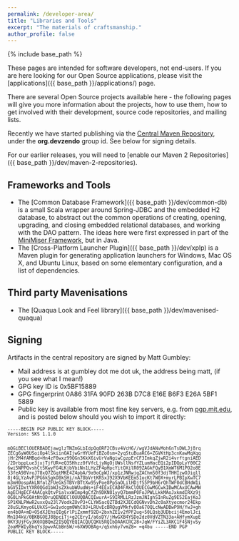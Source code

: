 ```yaml
---
permalink: /developer-area/
title: "Libraries and Tools"
excerpt: "The materials of craftsmanship."
author_profile: false
---
```


{% include base_path %}

These pages are intended for software developers, not end-users. If you are here looking for our Open Source applications, please visit the [applications]({{ base_path }}/applications/) page.

There are several Open Source projects available here - the following pages will give you more information about the projects,
how to use them, how to get involved with their development, source code repositories, and mailing lists.

Recently we have started publishing via the <a href="http://search.maven.org/#search|ga|1|org.devzendo">Central Maven Repository</a>, under the **org.devzendo** group id.
See below for signing details.

For our earlier releases, you will need to [enable our Maven 2 Repositories]({{ base_path }}/dev/maven-2-repositories).

## Frameworks and Tools

* The [Common Database Framework]({{ base_path }}/dev/common-db) is a small Scala wrapper around Spring-JDBC and the embedded H2 database, to abstract out the common operations of creating, opening, upgrading, and closing embedded relational databases, and working with the DAO pattern. The ideas here were first expressed in part of the <a href="/content/minimiser-framework">MiniMiser Framework</a>, but in Java.
* The [Cross-Platform Launcher Plugin]({{ base_path }}/dev/xplp) is a Maven plugin for generating application launchers for Windows, Mac OS X, and Ubuntu Linux, based on some elementary configuration, and a list of dependencies.

 
## Third party Mavenisations

* The [Quaqua Look and Feel library]({{ base_path }}/dev/mavenised-quaqua)


## Signing

Artifacts in the central repository are signed by Matt Gumbley: 

*  Mail address is at gumbley dot me dot uk, the address being matt, (if you see what I mean!)
*  GPG key ID is 0x5BF15889
*  GPG fingerprint 0A86 31FA 90FD 263B D7C8  E16E B6F3 E26A 5BF1 5889
*  Public key is available from most fine key servers, e.g. from <a href="http://pgp.mit.edu:11371/pks/lookup?op=get&amp;search=0xB6F3E26A5BF15889">pgp.mit.edu</a>, and is posted below should you wish to import it directly:

<font size="-1">
<pre>
-----BEGIN PGP PUBLIC KEY BLOCK-----
Version: SKS 1.1.0

mQGiBEClOUERBADEjawglzTNZmGLbIdpQqORF2CBsv4VcH6//wgVJdANvMoh6nTsDWLJj8rq
ZECg6yW0USoiOp4lSkiinOAIjwGrHYUeFiBZo0sm+2yqStuBuaRC6+ZGVKtHp3cnKawMqXqq
jHr2M4fAMBqd+Hn4zF0wxz99QGn3KkX6ivUrVaNgiwCgzpErCF3ImkqZjwR2i4vrftgniAED
/2DrbppLue3jxjTjfUR+eQ35Hhzz0fVfcLjyNgOjUWsllNsfYZLumHacEQi2pIDQpLyY00C2
6wi5NPPQvshCtSKwyFG4LKjbVbiNn1LHzZF4pHpcYitOXilR09ZAGkFQyB1XmWT6M1PO2o8E
53feA98VroJ78xQ7ZGqtMKE4Z4pbA/9a9oCpWJ/xp1zJNRwjqZAChm50f3djTHHIzwOJiqll
8j4GLYzAvPJPG6kSgkO8kSHi/nA78bVrtKRSx392X9VbKEEm51ocKt7W0X+myrLPBIpXwTC7
m3mH0ospAkLNfalZFUeGk5TBVrBTtXw95yPoe8PpSaOLilHDjfS5P9bH6rQhTWF0dCBHdW1i
bGV5IDxtYXR0QGd1bWJsZXkubWUudWs+iF4EExECAB4FAkClOUECGwMGCwkIBwMCAxUCAwMW
AgECHgECF4AACgkQtvPialvxWImp4gCfZh9DKN81yyQ7bmmP0FoJPWLLkkMAoJxkmdIRXz9j
OG0LhPkG0AtNtQDruQENBEClOUUQBACQIwurA+S9IRMLLRzJzmJNIghSInRuZg9E52EajKoJ
SP1KNLPWwR2uxxQu23l7VodkZOvP3+CLYW5acQZTBd2XJECdQGNvvDh2c0aXtyecmor24Ekp
28uSLKmyo6LUkXS+Gw1vdcgm0WhC0J+LRUvEcBRQugVMkfv8Oa67OQLcNwADBwP9H/YwJ+gh
en4b0A+mD+O5dXJEhsQIg6rlPiZxmmf92D+2bxhZE1v2fPF2uq+50LQsb3UDbcij4EmolJci
Mn1O4kV/0BKBGOEJ88pciTj+g2CEryI/a6sDY/jHwGXB4YSDo2dz0VdVZTN33a+AHfymXupE
0KY3UjFGy3K0XQBQmZ2ISQQYEQIACQUCQKU5RQIbDAAKCRC28+JqW/FYiZL3AKC1F4SNjvSy
2oaMFWIy8kqYs3pwvACbBn5W/+6XW9OBAg+/q5xh6y7vmZ8=
=q4bu
-----END PGP PUBLIC KEY BLOCK-----
</pre>
</font>
